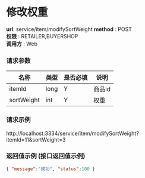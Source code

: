 修改权重
=======

**url**: service/item/modifySortWeight
**method** : POST  
**权限** : RETAILER,BUYERSHOP  
**调用方** : Web

### 请求参数
|     名称  	 |  类型   | 是否必填  |             说明                                                   |
|------------|--------|----------|-------------------------------------------------------------------|
| itemId     | long    | Y        | 商品id   	                                                       | 
| sortWeight     | int    | Y        | 权重   	                                                       |                                        

### 请求示例
http://localhost:3334/service/item/modifySortWeight?itemId=11&sortWeight=3

### 返回值示例 (接口返回值示例)

```json
{ "message":"成功", "status":100 }
```